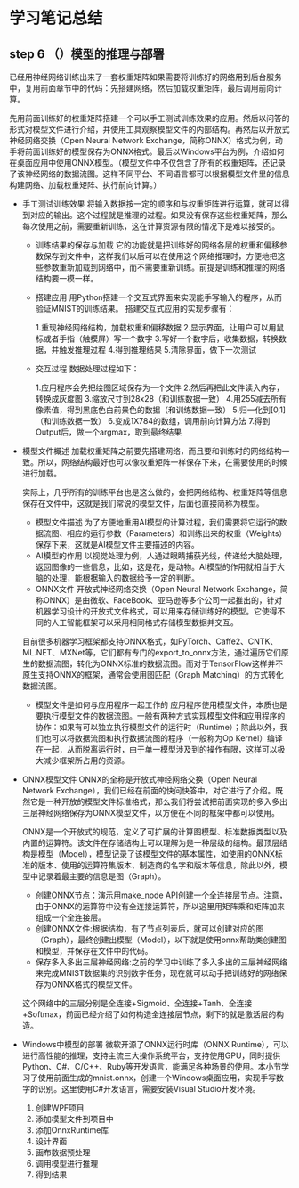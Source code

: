 # 学习笔记总结
## step 6 （）模型的推理与部署
已经用神经网络训练出来了一套权重矩阵如果需要将训练好的网络用到后台服务中，复用前面章节中的代码：先搭建网络，然后加载权重矩阵，最后调用前向计算。

先用前面训练好的权重矩阵搭建一个可以手工测试训练效果的应用。然后以问答的形式对模型文件进行介绍，并使用工具观察模型文件的内部结构。再然后以开放式神经网络交换（Open Neural Network Exchange，简称ONNX）格式为例，动手将前面训练好的模型保存为ONNX格式。最后以Windows平台为例，介绍如何在桌面应用中使用ONNX模型。（模型文件中不仅包含了所有的权重矩阵，还记录了该神经网络的数据流图。这样不同平台、不同语言都可以根据模型文件里的信息构建网络、加载权重矩阵、执行前向计算。）

* 手工测试训练效果
  将输入数据按一定的顺序和与权重矩阵进行运算，就可以得到对应的输出。这个过程就是推理的过程。如果没有保存这些权重矩阵，那么每次使用之前，需要重新训练，这在计算资源有限的情况下是难以接受的。
    * 训练结果的保存与加载
        它的功能就是把训练好的网络各层的权重和偏移参数保存到文件中，这样我们以后可以在使用这个网络推理时，方便地把这些参数重新加载到网络中，而不需要重新训练。前提是训练和推理的网络结构要一模一样。
    * 搭建应用
       用Python搭建一个交互式界面来实现能手写输入的程序，从而验证MNIST的训练结果。
       搭建交互式应用的实现步骤有：

        1.重现神经网络结构，加载权重和偏移数据
        2.显示界面，让用户可以用鼠标或者手指（触摸屏）写一个数字
        3.写好一个数字后，收集数据，转换数据，并触发推理过程
        4.得到推理结果
        5.清除界面，做下一次测试

    * 交互过程
      数据处理过程如下：

        1.应用程序会先把绘图区域保存为一个文件
        2.然后再把此文件读入内存，转换成灰度图
        3.缩放尺寸到28x28（和训练数据一致）
        4.用255减去所有像素值，得到黑底色白前景色的数据（和训练数据一致）
        5.归一化到[0,1]（和训练数据一致）
        6.变成1X784的数组，调用前向计算方法
        7.得到Output后，做一个argmax，取到最终结果

* 模型文件概述
  加载权重矩阵之前要先搭建网络，而且要和训练时的网络结构一致。所以，网络结构最好也可以像权重矩阵一样保存下来，在需要使用的时候进行加载。

  实际上，几乎所有的训练平台也是这么做的，会把网络结构、权重矩阵等信息保存在文件中，这就是我们常说的模型文件，后面也直接简称为模型。
  * 模型文件描述
  为了方便地重用AI模型的计算过程，我们需要将它运行的数据流图、相应的运行参数（Parameters）和训练出来的权重（Weights）保存下来，这就是AI模型文件主要描述的内容。
  * AI模型的作用
  以视觉处理为例，人通过眼睛捕获光线，传递给大脑处理，返回图像的一些信息，比如，这是花，是动物。AI模型的作用就相当于大脑的处理，能根据输入的数据给予一定的判断。
  * ONNX文件
  开放式神经网络交换（Open Neural Network Exchange，简称ONNX）是由微软、FaceBook、亚马逊等多个公司一起推出的，针对机器学习设计的开放式文件格式，可以用来存储训练好的模型。它使得不同的人工智能框架可以采用相同格式存储模型数据并交互。

  目前很多机器学习框架都支持ONNX格式，如PyTorch、Caffe2、CNTK、ML.NET、MXNet等，它们都有专门的export_to_onnx方法，通过遍历它们原生的数据流图，转化为ONNX标准的数据流图。而对于TensorFlow这样并不原生支持ONNX的框架，通常会使用图匹配（Graph Matching）的方式转化数据流图。
  * 模型文件是如何与应用程序一起工作的
  应用程序使用模型文件，本质也是要执行模型文件的数据流图。一般有两种方式实现模型文件和应用程序的协作：如果有可以独立执行模型文件的运行时（Runtime）；除此以外，我们也可以将数据流图和执行数据流图的程序（一般称为Op Kernel）编译在一起，从而脱离运行时，由于单一模型涉及到的操作有限，这样可以极大减少框架所占用的资源。

* ONNX模型文件
  ONNX的全称是开放式神经网络交换（Open Neural Network Exchange），我们已经在前面的快问快答中，对它进行了介绍。既然它是一种开放的模型文件标准格式，那么我们将尝试把前面实现的多入多出三层神经网络保存为ONNX模型文件，以方便在不同的框架中都可以使用。

  ONNX是一个开放式的规范，定义了可扩展的计算图模型、标准数据类型以及内置的运算符。该文件在存储结构上可以理解为是一种层级的结构。最顶层结构是模型（Model），模型记录了该模型文件的基本属性，如使用的ONNX标准的版本、使用的运算符集版本、制造商的名字和版本等信息，除此以外，模型中记录着最主要的信息是图（Graph）。

  * 创建ONNX节点：演示用make_node API创建一个全连接层节点。注意，由于ONNX的运算符中没有全连接运算符，所以这里用矩阵乘和矩阵加来组成一个全连接层。
  * 创建ONNX文件:根据结构，有了节点列表后，就可以创建对应的图（Graph），最终创建出模型（Model），以下就是使用onnx帮助类创建图和模型，并保存在文件中的代码。
  * 保存多入多出三层神经网络:之前的学习中训练了多入多出的三层神经网络来完成MNIST数据集的识别数字任务，现在就可以动手把训练好的网络保存为ONNX格式的模型文件。

  这个网络中的三层分别是全连接+Sigmoid、全连接+Tanh、全连接+Softmax，前面已经介绍了如何构造全连接层节点，剩下的就是激活层的构造。
* Windows中模型的部署
  微软开源了ONNX运行时库（ONNX Runtime），可以进行高性能的推理，支持主流三大操作系统平台，支持使用GPU，同时提供Python、C#、C/C++、Ruby等开发语言，能满足各种场景的使用。本小节学习了使用前面生成的mnist.onnx，创建一个Windows桌面应用，实现手写数字的识别。这里使用C#开发语言，需要安装Visual Studio开发环境。

  1. 创建WPF项目
  2. 添加模型文件到项目中
  3. 添加OnnxRuntime库
  4. 设计界面
  5. 画布数据预处理
  6. 调用模型进行推理
  7. 得到结果